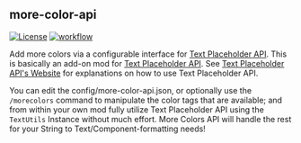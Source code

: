 ## more-color-api

[![License](https://img.shields.io/github/license/Fallen-Breath/fabric-mod-template.svg)](http://www.gnu.org/licenses/lgpl-3.0.html)
[![workflow](https://github.com/sakura-ryoko/more-color-api/actions/workflows/gradle.yml/badge.svg)](https://github.com/sakura-ryoko/more-color-api/actions/workflows/gradle.yml)

Add more colors via a configurable interface for [Text Placeholder API](https://modrinth.com/mod/placeholder-api).
This is basically an add-on mod for [Text Placeholder API](https://modrinth.com/mod/placeholder-api).  See [Text Placeholder API's Website](https://placeholders.pb4.eu/user/general/) for explanations on how to use Text Placeholder API.

You can edit the config/more-color-api.json, or optionally use the `/morecolors` command to manipulate the color tags that are available; and from within your own mod fully utilize Text Placeholder API using the `TextUtils` Instance without much effort.  More Colors API will handle the rest for your String to Text/Component-formatting needs!